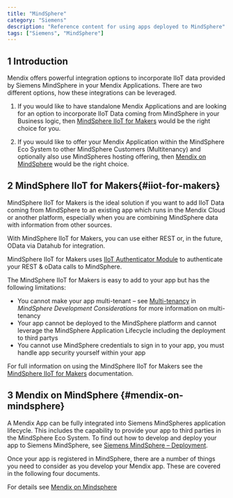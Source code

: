 ```yaml
---
title: "MindSphere"
category: "Siemens"
description: "Reference content for using apps deployed to MindSphere"
tags: ["Siemens", "MindSphere"]
---
```


## 1 Introduction

Mendix offers powerful integration options to incorporate IIoT data provided by Siemens MindSphere in your Mendix Applications. There are two different options, how these integrations can be leveraged. 

1. If you would like to have standalone Mendix Applications and are looking for an option to incorporate IIoT Data coming from MindSphere in your Business logic, then [MindSphere IIoT for Makers](#app-service) would be the right choice for you. 

2. If you would like to offer your Mendix Application within the MindSphere Eco System to other MindSphere Customers (Multitenancy) and optionally also use MindSpheres hosting offering, then [Mendix on MindSphere](#mendix-on-mindsphere) would be the right choice. 

## 2 MindSphere IIoT for Makers{#iiot-for-makers}

MindSphere IIoT for Makers is the ideal solution if you want to add IIoT Data coming from MindSphere to an existing app which runs in the Mendix Cloud or another platform, especially when you are combining MindSphere data with information from other sources. 

With MindSphere IIoT for Makers, you can use either REST or, in the future, OData via Datahub for integration.  

MindSphere IIoT for Makers uses [IIoT Authenticator Module](https://example.com) to authenticate your REST & oData calls to MindSphere. 

The MindSphere IIoT for Makers is easy to add to your app but has the following limitations:

* You cannot make your app multi-tenant – see [Multi-tenancy](mindsphere-development-considerations#multitenancy) in *MindSphere Development Considerations* for more information on multi-tenancy
* Your app cannot be deployed to the MindSphere platform and cannot leverage the MindSphere Application Lifecycle including the deployment to third partys
* You cannot use MindSphere credentials to sign in to your app, you must handle app security yourself within your app

For full information on using the MindSphere IIoT for Makers see the [MindSphere IIoT for Makers](mindsphere-app-service) documentation.

## 3 Mendix on MindSphere {#mendix-on-mindsphere}

A Mendix App can be fully integrated into Siemens MindSpheres application lifecycle. This includes the capability to provide your app to third parties in the MindSphere Eco System. To find out how to develop and deploy your app to Siemens MindSphere, see [Siemens MindSphere – Deployment](/developerportal/deploy/deploying-to-mindsphere).

Once your app is registered in MindSphere, there are a number of things you need to consider as you develop your Mendix app. These are covered in the following four documents.

For details see [Mendix on Mindsphere](mendix-on-mindsphere) 
